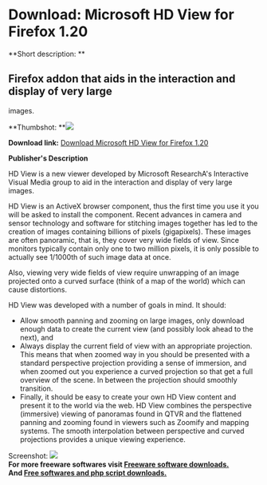 # Download: Microsoft HD View for Firefox 1.20

**Short description: **

## Firefox addon that aids in the interaction and display of very large
images.

  
**Thumbshot: **![](http://www.freewarefiles.com/screenshot/nopic.gif)   
  
**Download link:** [Download Microsoft HD View for Firefox 1.20](http://freesoftwares.boysofts.com/Microsoft-HD-View-For-Firefox_program_35129.html)  
  

**Publisher's Description**  
  

HD View is a new viewer developed by Microsoft ResearchA's Interactive Visual
Media group to aid in the interaction and display of very large images.

HD View is an ActiveX browser component, thus the first time you use it you
will be asked to install the component. Recent advances in camera and sensor
technology and software for stitching images together has led to the creation
of images containing billions of pixels (gigapixels). These images are often
panoramic, that is, they cover very wide fields of view. Since monitors
typically contain only one to two million pixels, it is only possible to
actually see 1/1000th of such image data at once.

Also, viewing very wide fields of view require unwrapping of an image
projected onto a curved surface (think of a map of the world) which can cause
distortions.

HD View was developed with a number of goals in mind. It should:

  * Allow smooth panning and zooming on large images, only download enough data to create the current view (and possibly look ahead to the next), and 
  * Always display the current field of view with an appropriate projection. This means that when zoomed way in you should be presented with a standard perspective projection providing a sense of immersion, and when zoomed out you experience a curved projection so that get a full overview of the scene. In between the projection should smoothly transition. 
  * Finally, it should be easy to create your own HD View content and present it to the world via the web. 
HD View combines the perspective (immersive) viewing of panoramas found in
QTVR and the flattened panning and zooming found in viewers such as Zoomify
and mapping systems. The smooth interpolation between perspective and curved
projections provides a unique viewing experience.

  
  
Screenshot: ![](http://www.freewarefiles.com/screenshot/nopic.gif)  
**For more freeware softwares visit [Freeware software downloads.](http://freesoftwares.boysofts.com/)**   
**And [Free softwares and php script downloads.](http://www.boysofts.com/)**

